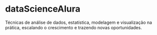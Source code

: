 # dataScienceAlura

Técnicas de análise de dados, estatística, modelagem e visualização na prática, escalando o crescimento e trazendo novas oportunidades.
